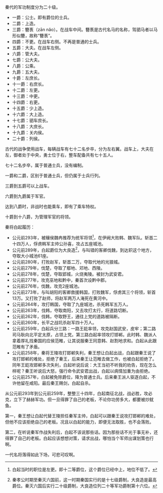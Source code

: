 秦代的军功制度分为二十级。

- 一爵：公士。即有爵位的士兵。
- 二爵：上造。
- 三爵：簪褭（zān nǎo）。在战车中间。簪褭是古代名马的名称，驾驷马者以马形似簪，故称“簪褭”。
- 四爵：不更。在战车右侧。不再是普通的士兵。
- 五爵：大夫。在战车左侧。
- 六爵：管大夫。
- 七爵：公大夫。
- 八爵：公乘。
- 九爵：五大夫。
- 十爵：左庶长。
- 十一爵：右庶长。
- 十二爵：左更。
- 十三爵：中更。
- 十四爵：右更。
- 十五爵：少上造。
- 十六爵：大上造。
- 十七爵：驷车庶长。
- 十八爵：大庶长。
- 十九爵：关内侯。
- 二十爵：列侯。

古代的战争使用战车，每辆战车有七十二名步卒，分为左右翼。战车上，大夫在左，御者处于中央，勇士位于右，整车配备共有七十五人。

七十二名步卒，属于普通士兵，没有编制。

一爵和二爵，区别于普通士兵，但仍属于士兵行列。

三爵到五爵可以上战车。

六爵到九爵属于军官。

达到八爵时，非战时也能乘车，即有了乘车特权。

十爵到十八爵，为管理军官的将领。

秦将白起履历：

- 公元前293年，被穰侯魏冉推荐为统军将领[^1]，在伊阙大败韩、魏军队。斩首二十四万人，俘虏韩军主帅公孙喜，攻占五座城池。
- 公元前289年，白起爵位为大良造[^2]，与叫错的客卿伐魏，到达轵这个地方，夺取大小城池61座。
- 公元前280年，打败赵军，斩首二万，夺取代地的光狼城。
- 公元前279年，伐楚，夺取了鄢地、邓地、西陵。
- 公元前278年，伐楚，夺取郢城，火烧夷陵。被封为武安君。
- 公元前277年，攻克巫地和黔中，秦首次设黔中郡。
- 公元前276年，伐魏，攻克2座城池。
- 公元前273年，与叫胡阳的客卿救援韩国，打败魏军，俘虏其三个将领，斩首13万。又打败了赵师，将赵军两万人淹死在黄河中。
- 公元前264年，攻打韩国，夺取了九座城池，杀死韩军五万人。
- 公元前263年，伐韩，夺取南阳，又去攻打太行，将道路切断。
- 公元前262年，伐韩，夺取野王，通往上党的道路被隔断。
- 公元前260年，长平之战坑杀赵军四十万人。
- 公元前259年，白起兵分三路：一路王龁率领，攻克赵国武安，皮牢；第二路司马耿向北平定太原，占领上党。第三路白起率领攻打邯郸。此时韩、魏派人拿着厚礼找秦国的应侯范睢，让其说服秦王同意韩、赵割地求和。白起从此跟范睢有了矛盾。
- 公元前258年，秦将王陵攻打邯郸失利，秦王想让白起出战，白起跟秦王说了攻打邯郸的难处，拒绝了秦王，后来秦王让范睢去做工作，也被白起拒绝了。同年王龁攻邯郸多次失利，白起听说后说：大王当初不听我的劝告，现在怎么样呢？秦王听说后大怒，强行命令武安君出战，白起以病情加重为由拒绝。
- 公元前257年，白起被免除爵位，降为普通士兵。后来秦王派人驱逐白起，不许他留在咸阳。最后秦王赐剑，白起自杀。

从公元前293年到公元前259年，整整三十四年，白起南征北战，战必胜，攻必克，立下了赫赫军功。但一旦得罪了自己的老板，不论你功劳多大，都要被炒鱿鱼。

第一，秦王想让白起代替王陵担任秦军主帅，白起可以跟秦王说攻打邯郸的难处，但他不应该拒绝自己的老板。况且以白起的能力，即便无法取胜，也不会落败。

第二，在听说秦军作战失利后，白起不该说那些话。因为那些话不光于事无补，还得罪了自己的老板。白起应该想想对策，请求出战，哪怕当个军师出谋划策也行啊。

一代名将落得如此下场，可悲可叹啊。


[^1]:白起当时的职位是左更。即十二等爵位，这个爵位已经中上，地位不低了。
[^2]:秦孝公时期至秦灭六国前，这一时期秦国实行的是十七级爵制，大良造是最高爵位。秦灭六国后实行二十级爵制，大良造位列二十等军功爵制第十六位。











